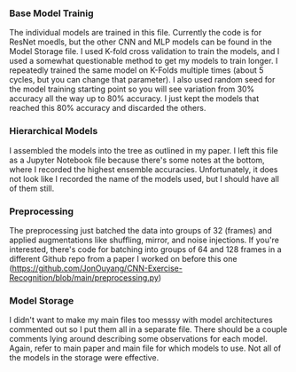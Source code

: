 ### Base Model Trainig
The individual models are trained in this file. Currently the code is for ResNet moedls, but the other CNN and MLP models can be found in the Model Storage file. I used K-fold cross validation to train the models, and I used a somewhat questionable method to get my models to train longer. I repeatedly trained the same model on K-Folds multiple times (about 5 cycles, but you can change that parameter). I also used random seed for the model training starting point so you will see variation from 30% accuracy all the way up to 80% accuracy. I just kept the models that reached this 80% accuracy and discarded the others. 

### Hierarchical Models
I assembled the models into the tree as outlined in my paper. I left this file as a Jupyter Notebook file because there's some notes at the bottom, where I recorded the highest ensemble accuracies. Unfortunately, it does not look like I recorded the name of the models used, but I should have all of them still.

### Preprocessing
The preprocessing just batched the data into groups of 32 (frames) and applied augmentations like shuffling, mirror, and noise injections. If you're interested, there's code for batching into groups of 64 and 128 frames in a different Github repo from a paper I worked on before this one (https://github.com/JonOuyang/CNN-Exercise-Recognition/blob/main/preprocessing.py)

### Model Storage
I didn't want to make my main files too messsy with model architectures commented out so I put them all in a separate file. There should be a couple comments lying around describing some observations for each model. Again, refer to main paper and main file for which models to use. Not all of the models in the storage were effective.
